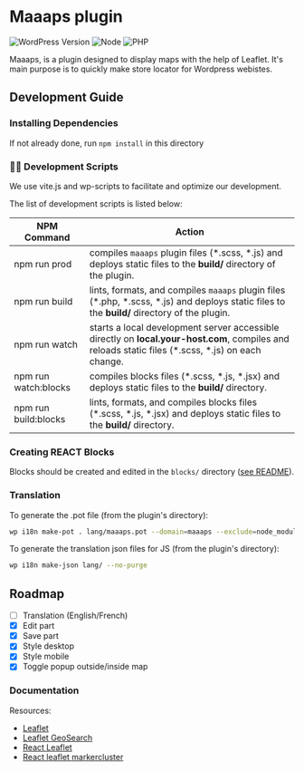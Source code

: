 # Maaaps plugin

![WordPress Version](https://img.shields.io/badge/wordpress-%3E%3D%206.2-blue)
![Node](https://img.shields.io/badge/node-%3E%3D%2018-brightgreen)
![PHP](https://img.shields.io/badge/php-%5E8.0-blue)

Maaaps, is a plugin designed to display maps with the help of Leaflet. 
It's main purpose is to quickly make store locator for Wordpress webistes.

## Development Guide

### Installing Dependencies

If not already done, run `npm install` in this directory

### 🧙‍♂️ Development Scripts

We use vite.js and wp-scripts to facilitate and optimize our development.

The list of development scripts is listed below:

| NPM Command                | Action                                                                                                                                               |
| -------------------------- | ---------------------------------------------------------------------------------------------------------------------------------------------------- |
| npm run prod               | compiles `maaaps` plugin files (\*.scss, \*.js) and deploys static files to the **build/** directory of the plugin.                                  |
| npm run build              | lints, formats, and compiles `maaaps` plugin files (\*.php, \*.scss, \*.js) and deploys static files to the **build/** directory of the plugin.      |
| npm run watch              | starts a local development server accessible directly on **local.your-host.com**, compiles and reloads static files (\*.scss, \*.js) on each change. |
| npm run watch:blocks       | compiles blocks files (\*.scss, \*.js, \*.jsx) and deploys static files to the **build/** directory.                          |
| npm run build:blocks       | lints, formats, and compiles blocks files (\*.scss, \*.js, \*.jsx) and deploys static files to the **build/** directory.      |

### Creating REACT Blocks

Blocks should be created and edited in the `blocks/` directory ([see README](./blocks/README.md)).


### Translation

To generate the .pot file (from the plugin's directory):

```bash
wp i18n make-pot . lang/maaaps.pot --domain=maaaps --exclude=node_modules,vendor,lang --include=*.php,build
```

To generate the translation json files for JS (from the plugin's directory):

```bash
wp i18n make-json lang/ --no-purge
```

## Roadmap

- [ ] Translation (English/French)
- [x] Edit part
- [x] Save part
- [x] Style desktop
- [x] Style mobile
- [x] Toggle popup outside/inside map

### Documentation

Resources:

- [Leaflet](https://leafletjs.com/)
- [Leaflet GeoSearch](https://smeijer.github.io/leaflet-geosearch/)
- [React Leaflet](https://react-leaflet.js.org/)
- [React leaflet markercluster](https://www.npmjs.com/package/@changey/react-leaflet-markercluster)
